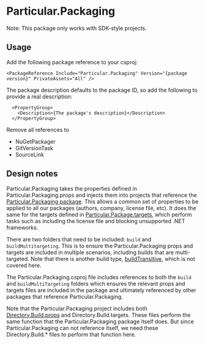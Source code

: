 # Particular.Packaging

Note: This package only works with SDK-style projects.

## Usage

Add the following package reference to your csproj:

`<PackageReference Include="Particular.Packaging" Version="{package version}" PrivateAssets="All" />`

The package description defaults to the package ID, so add the following to provide a real description:

```
  <PropertyGroup>
    <Description>{The package's description}</Description>
  </PropertyGroup>
```

Remove all references to

* NuGetPackager
* GitVersionTask
* SourceLink

## Design notes

Particular.Packaging takes the properties defined in Particular.Packaging.props and injects them into projects that reference the [Particular.Packaging package](https://github.com/Particular/Particular.Packaging/blob/master/src/Particular.Packaging/build/Particular.Packaging.props). This allows a common set of properties to be applied to all our packages (authors, company, license file, etc). It does the same for the targets defined in [Particular.Package.targets](https://github.com/Particular/Particular.Packaging/blob/master/src/Particular.Packaging/build/Particular.Packaging.targets), which perform tasks such as including the license file and blocking unsupported .NET frameworks.

There are two folders that need to be included: `build` and `buildMultitargeting`. This is to ensure the Particular.Packaging props and targets are included in multiple scenarios, including builds that are multi-targeted. Note that there is another build type, [buildTransitive](https://github.com/NuGet/Home/wiki/Allow-package--authors-to-define-build-assets-transitive-behavior), which is not covered here.

The Particular.Packaging.csproj file includes references to both the `build` and `buildMultiTargeting` folders which ensures the relevant props and targets files are included in the package and ultimately referenced by other packages that reference Particular.Packaging.

Note that the Particular.Packaging project includes both [Directory.Build.props](https://docs.microsoft.com/en-us/visualstudio/msbuild/customize-your-build?view=vs-2022) and Directory.Build.targets. These files perform the same function that the Particular.Packaging package itself does. But since Particular.Packaging can not reference itself, we need these Directory.Build.* files to perform that function here.
